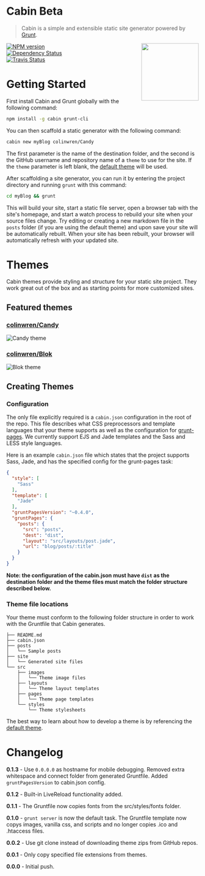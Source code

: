 # Cabin Beta
> Cabin is a simple and extensible static site generator powered by [Grunt](http://gruntjs.com/).
<img align="right" height="150" src="https://raw.github.com/colinwren/Candy/master/src/images/cabin.png">

[![NPM version](https://badge.fury.io/js/cabin.png)](http://badge.fury.io/js/cabin)  
[![Dependency Status](https://gemnasium.com/colinwren/Cabin.png)](https://gemnasium.com/colinwren/Cabin)  
[![Travis Status](https://travis-ci.org/colinwren/Cabin.png)](https://travis-ci.org/colinwren/Cabin)  

# Getting Started

First install Cabin and Grunt globally with the following command:
```bash
npm install -g cabin grunt-cli
```
You can then scaffold a static generator with the following command:
```bash
cabin new myBlog colinwren/Candy
```
The first parameter is the name of the destination folder, and the second is the GitHub username and repository name of a `theme` to use for the site. If the `theme` parameter is left blank, the [default theme](http://colinwren.github.io/Candy/) will be used.

After scaffolding a site generator, you can run it by entering the project directory and running `grunt` with this command:
```bash
cd myBlog && grunt
```
This will build your site, start a static file server, open a browser tab with the site's homepage, and start a watch process to rebuild your site when your source files change. Try editing or creating a new markdown file in the `posts` folder (if you are using the default theme) and upon save your site will be automatically rebuilt. When your site has been rebuilt, your browser will automatically refresh with your updated site.
# Themes
Cabin themes provide styling and structure for your static site project. They work great out of the box and as starting points for more customized sites.

## Featured themes

### [colinwren/Candy](http://colinwren.github.io/Candy/)
![Candy theme](https://raw.github.com/colinwren/Cabin/gh-pages-src/src/images/Candy.png)
### [colinwren/Blok](http://colinwren.github.io/Blok/)
![Blok theme](https://raw.github.com/colinwren/Cabin/gh-pages-src/src/images/Blok.png)

## Creating Themes

### Configuration

The only file explicitly required is a `cabin.json` configuration in the root of the repo. This file describes what CSS preprocessors and template languages that your theme supports as well as the configuration for [grunt-pages](https://github.com/ChrisWren/grunt-pages). We currently support EJS and Jade templates and the Sass and LESS style languages.

Here is an example `cabin.json` file which states that the project supports Sass, Jade, and has the specified config for the grunt-pages task:
```json
{
  "style": [
    "Sass"
  ],
  "template": [
    "Jade"
  ],
  "gruntPagesVersion": "~0.4.0",
  "gruntPages": {
    "posts": {
      "src": "posts",
      "dest": "dist",
      "layout": "src/layouts/post.jade",
      "url": "blog/posts/:title"
    }
  }
}
```
**Note: the configuration of the cabin.json must have `dist` as the destination folder and the theme files must match the folder structure described below.**

### Theme file locations

Your theme must conform to the following folder structure in order to work with the Gruntfile that Cabin generates.
```
├── README.md
├── cabin.json
├── posts
│   └── Sample posts
├── site
│   └── Generated site files
└── src
    ├── images
    │   └── Theme image files
    ├── layouts
    │   └── Theme layout templates
    ├── pages
    │   └── Theme page templates
    └── styles
        └── Theme stylesheets
```

The best way to learn about how to develop a theme is by referencing the [default theme](https://github.com/colinwren/Candy).

# Changelog

**0.1.3** - Use `0.0.0.0` as hostname for mobile debugging. Removed extra whitespace and connect folder from generated Gruntfile. Added `gruntPagesVersion` to cabin.json config.

**0.1.2** - Built-in LiveReload functionality added.

**0.1.1** - The Gruntfile now copies fonts from the src/styles/fonts folder.

**0.1.0** - `grunt server` is now the default task. The Gruntfile template now copys images, vanilla css, and scripts and no longer copies .ico and .htaccess files.

**0.0.2** - Use git clone instead of downloading theme zips from GitHub repos.

**0.0.1** - Only copy specified file extensions from themes.

**0.0.0** - Initial push.
